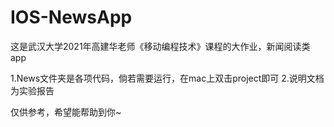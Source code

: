 # IOS-NewsApp
这是武汉大学2021年高建华老师《移动编程技术》课程的大作业，新闻阅读类app

1.News文件夹是各项代码，倘若需要运行，在mac上双击project即可
2.说明文档为实验报告

仅供参考，希望能帮助到你~
